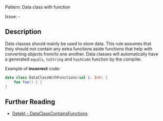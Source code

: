 Pattern: Data class with function

Issue: -

## Description

Data classes should mainly be used to store data. This rule assumes that they should not contain any extra functions aside functions that help with converting objects from/to one another. Data classes will automatically have a generated `equals`, `toString` and `hashCode` function by the compiler.

Example of **incorrect** code:

```kotlin
data class DataClassWithFunctions(val i: Int) {
    fun foo() { }
}
```

## Further Reading

* [Detekt - DataClassContainsFunctions](https://detekt.dev/docs/rules/style/#dataclasscontainsfunctions)